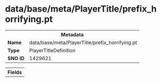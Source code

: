 <h1>data/base/meta/PlayerTitle/prefix_horrifying.pt</h1><table><tr><th colspan="100%">Metadata</th></tr><tr><td><b>Name</b></td><td>data/base/meta/PlayerTitle/prefix_horrifying.pt</td></tr><tr><td><b>Type</b></td><td>PlayerTitleDefinition</td></tr><tr><td><b>SNO ID</b></td><td>1429621</td></tr></table>

<table><tr><th colspan="100%">Fields</th></tr></table>

